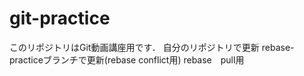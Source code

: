 # git-practice
このリポジトリはGit動画講座用です．
自分のリポジトリで更新
rebase-practiceブランチで更新(rebase conflict用)
rebase　pull用
